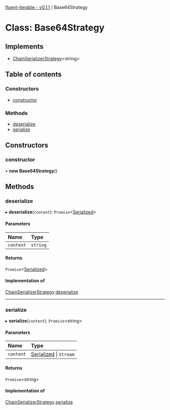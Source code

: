 [fluent-iterable - v0.1.1](../README.md) / Base64Strategy

# Class: Base64Strategy

## Implements

- [ChainSerializerStrategy](../interfaces/chainserializerstrategy.md)<string\>

## Table of contents

### Constructors

- [constructor](base64strategy.md#constructor)

### Methods

- [deserialize](base64strategy.md#deserialize)
- [serialize](base64strategy.md#serialize)

## Constructors

### constructor

• **new Base64Strategy**()

## Methods

### deserialize

▸ **deserialize**(`content`): `Promise`<[Serialized](../README.md#serialized)\>

#### Parameters

| Name | Type |
| :------ | :------ |
| `content` | `string` |

#### Returns

`Promise`<[Serialized](../README.md#serialized)\>

#### Implementation of

[ChainSerializerStrategy](../interfaces/chainserializerstrategy.md).[deserialize](../interfaces/chainserializerstrategy.md#deserialize)

___

### serialize

▸ **serialize**(`content`): `Promise`<string\>

#### Parameters

| Name | Type |
| :------ | :------ |
| `content` | [Serialized](../README.md#serialized) \| `Stream` |

#### Returns

`Promise`<string\>

#### Implementation of

[ChainSerializerStrategy](../interfaces/chainserializerstrategy.md).[serialize](../interfaces/chainserializerstrategy.md#serialize)
